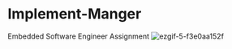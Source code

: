 # Implement-Manger
 Embedded Software Engineer Assignment
![ezgif-5-f3e0aa152f](https://github.com/arielmos/Implement-Manger/assets/54889635/9e974eb9-9695-4fa3-a4a3-7730f1e97f9c)


